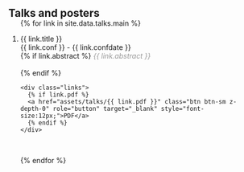 <h2 id="publications" style="margin: 2px 0px -15px;">Talks and posters</h2>

<div class="publications">
<ol class="bibliography">

{% for link in site.data.talks.main %}

<li>
<div class="pub-row">
  <div class="col-sm-9" style="position: relative;padding-right: 15px;padding-left: 0px;">
      <div class="title">{{ link.title }}</div>
      <div class="author">{{ link.conf }} - {{ link.confdate }}</div>
    {% if link.abstract %} 
      <i style="color:#999999">{{ link.abstract }}</i>
      <br/>
      <br/>
    {% endif %}

    <div class="links">
      {% if link.pdf %} 
      <a href="assets/talks/{{ link.pdf }}" class="btn btn-sm z-depth-0" role="button" target="_blank" style="font-size:12px;">PDF</a>
      {% endif %}
    </div>
  </div>
</div>
</li>

<br>

{% endfor %}

</ol>
</div>

